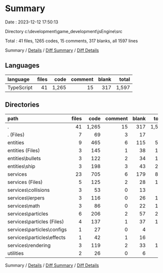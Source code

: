 # Summary

Date : 2023-12-12 17:50:13

Directory c:\\development\\game_development\\jsEngine\\src

Total : 41 files,  1265 codes, 15 comments, 317 blanks, all 1597 lines

Summary / [Details](details.md) / [Diff Summary](diff.md) / [Diff Details](diff-details.md)

## Languages
| language | files | code | comment | blank | total |
| :--- | ---: | ---: | ---: | ---: | ---: |
| TypeScript | 41 | 1,265 | 15 | 317 | 1,597 |

## Directories
| path | files | code | comment | blank | total |
| :--- | ---: | ---: | ---: | ---: | ---: |
| . | 41 | 1,265 | 15 | 317 | 1,597 |
| . (Files) | 7 | 69 | 3 | 17 | 89 |
| entities | 9 | 465 | 6 | 115 | 586 |
| entities (Files) | 3 | 145 | 1 | 38 | 184 |
| entities\\bullets | 3 | 122 | 2 | 34 | 158 |
| entities\\ship | 3 | 198 | 3 | 43 | 244 |
| services | 23 | 705 | 6 | 179 | 890 |
| services (Files) | 5 | 125 | 2 | 28 | 155 |
| services\\collisions | 3 | 53 | 0 | 13 | 66 |
| services\\lerpers | 3 | 116 | 0 | 26 | 142 |
| services\\math | 3 | 86 | 0 | 22 | 108 |
| services\\particles | 6 | 206 | 2 | 57 | 265 |
| services\\particles (Files) | 4 | 137 | 1 | 37 | 175 |
| services\\particles\\configs | 1 | 27 | 0 | 4 | 31 |
| services\\particles\\effects | 1 | 42 | 1 | 16 | 59 |
| services\\rendering | 3 | 119 | 2 | 33 | 154 |
| utilities | 2 | 26 | 0 | 6 | 32 |

Summary / [Details](details.md) / [Diff Summary](diff.md) / [Diff Details](diff-details.md)